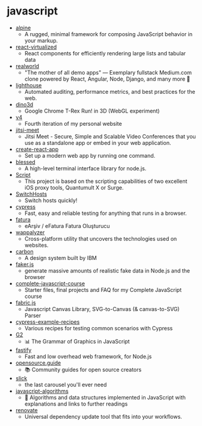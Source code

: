 # javascript
- [alpine](https://github.com/alpinejs/alpine)
  - A rugged, minimal framework for composing JavaScript behavior in your markup.
- [react-virtualized](https://github.com/bvaughn/react-virtualized)
  - React components for efficiently rendering large lists and tabular data
- [realworld](https://github.com/gothinkster/realworld)
  - "The mother of all demo apps" — Exemplary fullstack Medium.com clone powered by React, Angular, Node, Django, and many more 🏅
- [lighthouse](https://github.com/GoogleChrome/lighthouse)
  - Automated auditing, performance metrics, and best practices for the web.
- [dino3d](https://github.com/Priler/dino3d)
  - Google Chrome T-Rex Run! in 3D (WebGL experiment)
- [v4](https://github.com/bchiang7/v4)
  - Fourth iteration of my personal website
- [jitsi-meet](https://github.com/jitsi/jitsi-meet)
  - Jitsi Meet - Secure, Simple and Scalable Video Conferences that you use as a standalone app or embed in your web application.
- [create-react-app](https://github.com/facebook/create-react-app)
  - Set up a modern web app by running one command.
- [blessed](https://github.com/chjj/blessed)
  - A high-level terminal interface library for node.js.
- [Script](https://github.com/NobyDa/Script)
  - This project is based on the scripting capabilities of two excellent iOS proxy tools, Quantumult X or Surge.
- [SwitchHosts](https://github.com/oldj/SwitchHosts)
  - Switch hosts quickly!
- [cypress](https://github.com/cypress-io/cypress)
  - Fast, easy and reliable testing for anything that runs in a browser.
- [fatura](https://github.com/f/fatura)
  - eArşiv / eFatura Fatura Oluşturucu
- [wappalyzer](https://github.com/AliasIO/wappalyzer)
  - Cross-platform utility that uncovers the technologies used on websites.
- [carbon](https://github.com/carbon-design-system/carbon)
  - A design system built by IBM
- [faker.js](https://github.com/Marak/faker.js)
  - generate massive amounts of realistic fake data in Node.js and the browser
- [complete-javascript-course](https://github.com/jonasschmedtmann/complete-javascript-course)
  - Starter files, final projects and FAQ for my Complete JavaScript course
- [fabric.js](https://github.com/fabricjs/fabric.js)
  - Javascript Canvas Library, SVG-to-Canvas (& canvas-to-SVG) Parser
- [cypress-example-recipes](https://github.com/cypress-io/cypress-example-recipes)
  - Various recipes for testing common scenarios with Cypress
- [G2](https://github.com/antvis/G2)
  - 📊 The Grammar of Graphics in JavaScript
- [fastify](https://github.com/fastify/fastify)
  - Fast and low overhead web framework, for Node.js
- [opensource.guide](https://github.com/github/opensource.guide)
  - 📚 Community guides for open source creators
- [slick](https://github.com/kenwheeler/slick)
  - the last carousel you'll ever need
- [javascript-algorithms](https://github.com/trekhleb/javascript-algorithms)
  - 📝 Algorithms and data structures implemented in JavaScript with explanations and links to further readings
- [renovate](https://github.com/renovatebot/renovate)
  - Universal dependency update tool that fits into your workflows.
